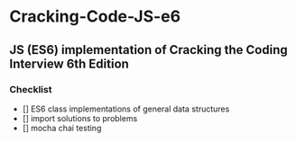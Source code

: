 # Cracking-Code-JS-e6

## JS (ES6) implementation of Cracking the Coding Interview 6th Edition
### Checklist
- [] ES6 class implementations of general data structures
- [] import solutions to problems
- [] mocha chai testing

